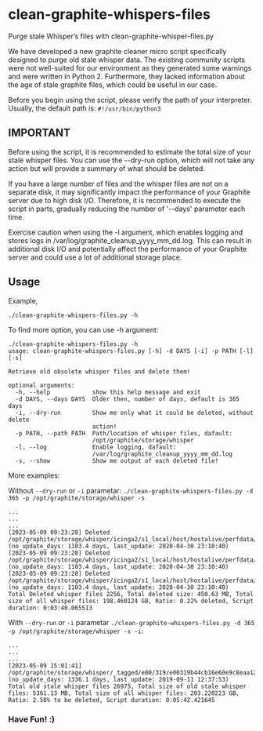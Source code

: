 # clean-graphite-whispers-files
Purge stale Whisper’s files with clean-graphite-whisper-files.py

We have developed a new graphite cleaner micro script specifically designed to purge old stale whisper data. The existing community scripts were not well-suited for our environment as they generated some warnings and were written in Python 2. Furthermore, they lacked information about the age of stale graphite files, which could be useful in our case.

Before you begin using the script, please verify the path of your interpreter. Usually, the default path is: `#!/usr/bin/python3`

## IMPORTANT


Before using the script, it is recommended to estimate the total size of your stale whisper files. You can use the --dry-run option, which will not take any action but will provide a summary of what should be deleted.

If you have a large number of files and the whisper files are not on a separate disk, it may significantly impact the performance of your Graphite server due to high disk I/O. Therefore, it is recommended to execute the script in parts, gradually reducing the number of '--days' parameter each time.

Exercise caution when using the -l argument, which enables logging and stores logs in /var/log/graphite_cleanup_yyyy_mm_dd.log. This can result in additional disk I/O and potentially affect the performance of your Graphite server and could use a lot of additional storage place.


## Usage

Example,

`./clean-graphite-whispers-files.py -h`

To find more option, you can use -h argument:

```
./clean-graphite-whispers-files.py -h
usage: clean-graphite-whispers-files.py [-h] -d DAYS [-i] -p PATH [-l] [-s]

Retrieve old obsolete whisper files and delete them!

optional arguments:
  -h, --help            show this help message and exit
  -d DAYS, --days DAYS  Older then, number of days, default is 365 days
  -i, --dry-run         Show me only what it could be deleted, without delete
                        action!
  -p PATH, --path PATH  Path/location of whisper files, dafault:
                        /opt/graphite/storage/whisper
  -l, --log             Enable logging, dafault:
                        /var/log/graphite_cleanup_yyyy_mm_dd.log
  -s, --show            Show me output of each deleted file!
```

More examples:

Without `--dry-run` or `-i` parametar: 
`./clean-graphite-whispers-files.py -d 365 -p /opt/graphite/storage/whisper -s`

```
...
...
...
[2023-05-09 09:23:28] Deleted /opt/graphite/storage/whisper/icinga2/s1_local/host/hostalive/perfdata/rta/warn.wsp! (no_update_days: 1103.4 days, last_update: 2020-04-30 23:10:40)
[2023-05-09 09:23:28] Deleted /opt/graphite/storage/whisper/icinga2/s1_local/host/hostalive/perfdata/rta/value.wsp! (no_update_days: 1103.4 days, last_update: 2020-04-30 23:10:40)
[2023-05-09 09:23:28] Deleted /opt/graphite/storage/whisper/icinga2/s1_local/host/hostalive/perfdata/rta/crit.wsp! (no_update_days: 1103.4 days, last_update: 2020-04-30 23:10:40)
Total Deleted whisper files 2256, Total deleted size: 450.63 MB, Total size of all whisper files: 198.460124 GB, Ratio: 0.22% deleted, Script duration: 0:03:40.065513

```

With `--dry-run` or `-i` parametar 
`./clean-graphite-whispers-files.py -d 365 -p /opt/graphite/storage/whisper -s -i`:

```
...
...
...
[2023-05-09 15:01:41] /opt/graphite/storage/whisper/_tagged/e00/319/e00319b44cb16e60e9c8eaa1213beabce813998bbee8aa328440361d23e75300.wsp (no_update_days: 1336.1 days, last_update: 2019-09-11 12:37:53)
Total old stale whisper files 26975, Total size of old stale whisper files: 5361.13 MB, Total size of all whisper files: 203.220223 GB, Ratio: 2.58% to be deleted, Script duration: 0:05:42.421645
```

### Have Fun! :)
